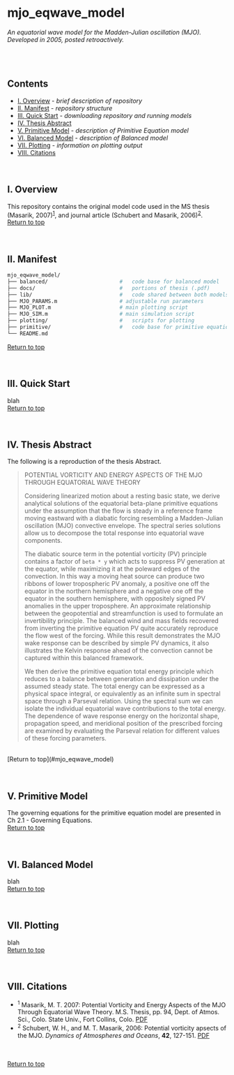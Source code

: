 # mjo_eqwave_model

*An equatorial wave model for the Madden-Julian oscillation (MJO).  Developed in 2005, posted retroactively.*
<br>
<br>
<br>
<br>


## Contents
* [I. Overview](#I-Overview) - *brief description of repository*
* [II. Manifest](#II-Manifest) - *repository structure*
* [III. Quick Start](#III-Quick-Start) - *downloading repository and running models*
* [IV. Thesis Abstract](#IV-Thesis-Abstract)
* [V. Primitive Model](#V-Primitive-Model) - *description of Primitive Equation model*
* [VI. Balanced Model](#VI-Balanced-Model) - *description of Balanced model*
* [VII. Plotting](#VII-Plotting) - *information on plotting output*
* [VIII. Citations](#VIII-Citations)
<br><br><br>


## I. Overview
This repository contains the original model code used in the MS thesis (Masarik,  2007)<sup>[1](#1)</sup>, and journal article (Schubert and Masarik, 2006)<sup>[2](#2)</sup>.<br>
[Return to top](#mjo_eqwave_model)
<br><br><br>


## II. Manifest
```bash
mjo_eqwave_model/
├── balanced/                       #   code base for balanced model
├── docs/                           #   portions of thesis (.pdf)
├── lib/                            #   code shared between both models
├── MJO_PARAMS.m                    # adjustable run parameters
├── MJO_PLOT.m                      # main plotting script
├── MJO_SIM.m                       # main simulation script
├── plotting/                       #   scripts for plotting
├── primitive/                      #   code base for primitive equation model
└── README.md
```
[Return to top](#mjo_eqwave_model)
<br><br><br>


## III. Quick Start
blah<br>
[Return to top](#mjo_eqwave_model)
<br><br><br>


## IV. Thesis Abstract
The following is a reproduction of the thesis Abstract.<br>
> POTENTIAL VORTICITY AND ENERGY ASPECTS OF THE MJO THROUGH
>                   EQUATORIAL WAVE THEORY
> 
>   Considering linearized motion about a resting basic state, we derive analytical solutions
> of the equatorial beta-plane primitive equations under the assumption that the flow is steady
> in a reference frame moving eastward with a diabatic forcing resembling a Madden-Julian oscillation (MJO)
> convective envelope.  The spectral series solutions allow us to
> decompose the total response into equatorial wave components.
>
>    The diabatic source term in the potential vorticity (PV) principle contains a factor 
> of `beta * y` which acts to suppress PV generation at the equator, while  maximizing it at the
> poleward edges of the convection.  In this way a moving heat source can produce two ribbons
> of lower tropospheric PV anomaly, a positive one off the equator in the northern hemisphere
> and a negative one off the equator in the southern hemisphere, with oppositely signed PV
> anomalies in the upper troposphere.  An approximate relationship between the geopotential
> and streamfunction is used to formulate an invertibility principle.  The balanced wind and 
> mass fields recovered from inverting the primitive equation PV quite accurately reproduce
> the flow west of the forcing.  While this result demonstrates the MJO wake response can
> be described by simple PV dynamics, it also illustrates the Kelvin response ahead of the 
> convection cannot be captured within this balanced framework.
>
>    We then derive the primitive equation total energy principle which reduces to a balance
> between generation and dissipation under the assumed steady state.  The total energy 
> can be expressed as a physical space integral, or equivalently as an infinite sum in spectral
> space through a Parseval relation.  Using the spectral sum we can isolate the individual
> equatorial wave contributions to the total energy.  The dependence of wave response energy
> on the horizontal shape, propagation speed, and meridional position of the prescribed
> forcing are examined by evaluating the Parseval relation for different values of these
> forcing parameters.
>
<br>
[Return to top](#mjo_eqwave_model)
<br><br><br>


## V. Primitive Model
The governing equations for the primitive equation model are presented in Ch 2.1 - Governing Equations.<br>
[Return to top](#mjo_eqwave_model)
<br><br><br>


## VI. Balanced Model
blah<br>
[Return to top](#mjo_eqwave_model)
<br><br><br>


## VII. Plotting
blah<br>
[Return to top](#mjo_eqwave_model)
<br><br><br>


## VIII. Citations
* <sup><a name="1">1</a></sup> Masarik, M. T. 2007: Potential Vorticity and Energy Aspects of the MJO Through Equatorial Wave Theory.  M.S. Thesis, pp. 94, Dept. of Atmos. Sci., Colo. State Univ., Fort Collins, Colo. [PDF](http://schubert.atmos.colostate.edu/publications/theses/masarik_thesis_2007.pdf)
* <sup><a name="2">2</a></sup> Schubert, W. H., and M. T. Masarik, 2006: Potential vorticity apsects of the MJO. _Dynamics of Atmospheres and Oceans_, **42**,
127-151. [PDF](http://dx.doi.org/10.1016/j.dynatmoce.2006.02.003)

<br><br>
[Return to top](#mjo_eqwave_model)
<br><br>

